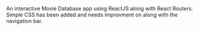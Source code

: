  An interactive Movie Database app using ReactJS along with React Routers. Simple CSS has been added and needs improvment on along with the navigation bar.
